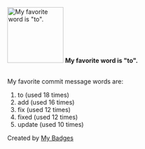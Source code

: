 <img src="https://github.com/my-badges/my-badges/blob/master/src/all-badges/favorite-word/favorite-word.png?raw=true" alt="My favorite word is &quot;to&quot;." title="My favorite word is &quot;to&quot;." width="128">
<strong>My favorite word is &quot;to&quot;.</strong>
<br><br>

My favorite commit message words are:

1. to (used 18 times)
2. add (used 16 times)
3. fix (used 12 times)
4. fixed (used 12 times)
5. update (used 10 times)


Created by <a href="https://github.com/my-badges/my-badges">My Badges</a>
